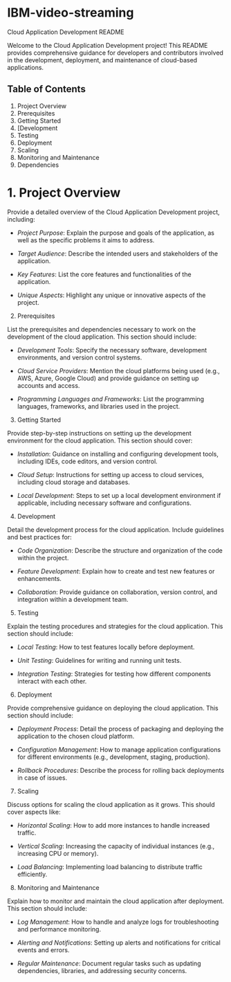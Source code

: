 # IBM-video-streaming

 Cloud Application Development README

Welcome to the Cloud Application Development project! This README provides comprehensive guidance for developers and contributors involved in the development, deployment, and maintenance of cloud-based applications.

## Table of Contents
1. Project Overview
2. Prerequisites
3. Getting Started
4. [Development
5. Testing
6. Deployment
7. Scaling
8. Monitoring and Maintenance
9. Dependencies


# 1. Project Overview

Provide a detailed overview of the Cloud Application Development project, including:

- *Project Purpose*: Explain the purpose and goals of the application, as well as the specific problems it aims to address.

- *Target Audience*: Describe the intended users and stakeholders of the application.

- *Key Features*: List the core features and functionalities of the application.

- *Unique Aspects*: Highlight any unique or innovative aspects of the project.

 2. Prerequisites

List the prerequisites and dependencies necessary to work on the development of the cloud application. This section should include:

- *Development Tools*: Specify the necessary software, development environments, and version control systems.

- *Cloud Service Providers*: Mention the cloud platforms being used (e.g., AWS, Azure, Google Cloud) and provide guidance on setting up accounts and access.

- *Programming Languages and Frameworks*: List the programming languages, frameworks, and libraries used in the project.

 3. Getting Started

Provide step-by-step instructions on setting up the development environment for the cloud application. This section should cover:

- *Installation*: Guidance on installing and configuring development tools, including IDEs, code editors, and version control.

- *Cloud Setup*: Instructions for setting up access to cloud services, including cloud storage and databases.

- *Local Development*: Steps to set up a local development environment if applicable, including necessary software and configurations.

 4. Development

Detail the development process for the cloud application. Include guidelines and best practices for:

- *Code Organization*: Describe the structure and organization of the code within the project.

- *Feature Development*: Explain how to create and test new features or enhancements.

- *Collaboration*: Provide guidance on collaboration, version control, and integration within a development team.

 5. Testing

Explain the testing procedures and strategies for the cloud application. This section should include:

- *Local Testing*: How to test features locally before deployment.

- *Unit Testing*: Guidelines for writing and running unit tests.

- *Integration Testing*: Strategies for testing how different components interact with each other.

 6. Deployment

Provide comprehensive guidance on deploying the cloud application. This section should include:

- *Deployment Process*: Detail the process of packaging and deploying the application to the chosen cloud platform.

- *Configuration Management*: How to manage application configurations for different environments (e.g., development, staging, production).

- *Rollback Procedures*: Describe the process for rolling back deployments in case of issues.

 7. Scaling

Discuss options for scaling the cloud application as it grows. This should cover aspects like:

- *Horizontal Scaling*: How to add more instances to handle increased traffic.

- *Vertical Scaling*: Increasing the capacity of individual instances (e.g., increasing CPU or memory).

- *Load Balancing*: Implementing load balancing to distribute traffic efficiently.

 8. Monitoring and Maintenance

Explain how to monitor and maintain the cloud application after deployment. This section should include:

- *Log Management*: How to handle and analyze logs for troubleshooting and performance monitoring.

- *Alerting and Notifications*: Setting up alerts and notifications for critical events and errors.

- *Regular Maintenance*: Document regular tasks such as updating dependencies, libraries, and addressing security concerns.

